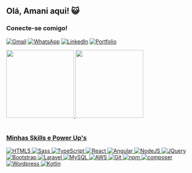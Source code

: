 ## Olá, Amani aqui! 😺

### Conecte-se comigo!

[![Gmail](https://img.shields.io/badge/Gmail-333333?style=for-the-badge&logo=gmail&logoColor=red)](mailto:amani.sena955@gmail.com)
[![WhatsApp](https://img.shields.io/badge/WhatsApp-25D366?style=for-the-badge&logo=whatsapp&logoColor=white)](https://api.whatsapp.com/send?phone=5521970600875)
[![LinkedIn](https://img.shields.io/badge/LinkedIn-0077B5?style=for-the-badge&logo=linkedin&logoColor=white)](https://www.linkedin.com/in/amani-sena-632231252/)
[![Portfolio](https://img.shields.io/badge/Portfolio-FF5722?style=for-the-badge&logo=todoist&logoColor=white)](https://amani-sena.github.io/Portfolio/)

<div style="display: 'flex', justify-content:'space-around', align-items:'center'">
  <a href="https://github.com/Amani-Sena">
  <img height="180em" src="https://github-readme-stats.vercel.app/api?username=Amani-Sena&show_icons=true&theme=dark&include_all_commits=true&count_private=true"/>
  <img height="180em" src="https://github-readme-stats.vercel.app/api/top-langs/?username=Amani-Sena&layout=compact&langs_count=7&theme=dark"/>
</div><br />

### Minhas Skills e Power Up's

![HTML5](https://img.shields.io/badge/HTML5-E34F26?style=for-the-badge&logo=html5&logoColor=white)
![Sass](https://img.shields.io/badge/Sass-000?style=for-the-badge&logo=sass)
![TypeScript](https://img.shields.io/badge/TypeScript-007ACC?style=for-the-badge&logo=typescript&logoColor=white)
![React](https://img.shields.io/badge/React-20232A?style=for-the-badge&logo=react&logoColor=61DAFB)
![Angular](https://img.shields.io/badge/Angular-DD0031?style=for-the-badge&logo=angular&logoColor=white)
![NodeJS](https://img.shields.io/badge/Node%20js-339933?style=for-the-badge&logo=nodedotjs&logoColor=white)
![JQuery](https://img.shields.io/badge/jQuery-0769AD?style=for-the-badge&logo=jquery&logoColor=white)
![Bootstrap](https://img.shields.io/badge/-boostrap-0D1117?style=for-the-badge&logo=bootstrap&labelColor=0D1117)
![Laravel](https://img.shields.io/badge/Laravel-FF2D20?style=for-the-badge&logo=laravel&logoColor=white)
![MySQL](https://img.shields.io/badge/MySQL-00000F?style=for-the-badge&logo=mysql&logoColor=white)
![AWS](https://img.shields.io/badge/AWS-000.svg?style=for-the-badge&logo=amazon-aws&logoColor=white)
![Git](https://img.shields.io/badge/GIT-E44C30?style=for-the-badge&logo=git&logoColor=white)
![npm](https://img.shields.io/badge/npm-CB3837?style=for-the-badge&logo=npm&logoColor=white)
![composer](https://img.shields.io/badge/Composer-885630?style=for-the-badge&logo=Composer&logoColor=white)
![Wordpress](https://img.shields.io/badge/Wordpress-21759B?style=for-the-badge&logo=wordpress&logoColor=white)
![Kotlin](https://img.shields.io/badge/Kotlin-0095D5?&style=for-the-badge&logo=kotlin&logoColor=white)
